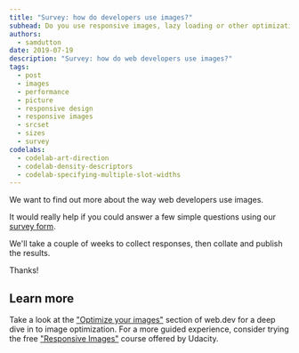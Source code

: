 ```yaml
---
title: "Survey: how do developers use images?"
subhead: Do you use responsive images, lazy loading or other optimizations? If not, why not?
authors:
  - samdutton
date: 2019-07-19
description: "Survey: how do web developers use images?"
tags:
  - post
  - images
  - performance
  - picture
  - responsive design
  - responsive images
  - srcset
  - sizes
  - survey
codelabs:
  - codelab-art-direction
  - codelab-density-descriptors
  - codelab-specifying-multiple-slot-widths
---
```


We want to find out more about the way web developers use images.

It would really help if you could answer a few simple questions using our
[survey form](forms.gle/vF9SW95simXKoZrKA).

We'll take a couple of weeks to collect responses, then collate and publish the
results.

Thanks!

## Learn more

Take a look at the ["Optimize your images"](/fast#optimize-your-images) section
of web.dev for a deep dive in to image optimization. For a more guided
experience, consider trying the free ["Responsive
Images"](https://udacity.com/course/responsive-images--ud882) course offered by
Udacity.